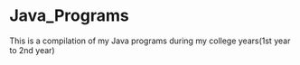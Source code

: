 # Java_Programs
This is a compilation of my Java programs during my college years(1st year to 2nd year)
